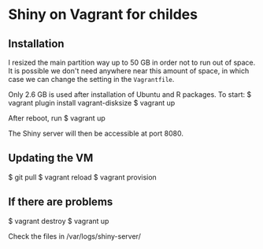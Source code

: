 # Shiny on Vagrant for childes

## Installation

I resized the main partition way up to 50 GB in order not to run out of space. It is possible
we don't need anywhere near this amount of space, in which case we can change the setting in the
`Vagrantfile`.

Only 2.6 GB is used after installation of Ubuntu and R packages.
To start:
$ vagrant plugin install vagrant-disksize
$ vagrant up

After reboot, run
$ vagrant up

The Shiny server will then be accessible at port 8080.

## Updating the VM

$ git pull
$ vagrant reload
$ vagrant provision

## If there are problems


$ vagrant destroy
$ vagrant up


Check the files in /var/logs/shiny-server/

